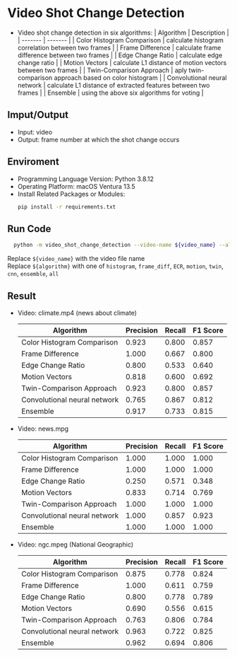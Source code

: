 # Video Shot Change Detection

* Video shot change detection in six algorithms:
    | Algorithm                    | Description |
    | -------                      | -------   |
    | Color Histogram Comparison   | calculate histogram correlation between two frames |
    | Frame Difference             | calculate frame difference between two frames |
    | Edge Change Ratio            | calculate edge change ratio |
    | Motion Vectors               | calculate L1 distance of motion vectors between two frames |
    | Twin-Comparison Approach     | aply twin-comparison approach based on color histogram |
    | Convolutional neural network | calculate L1 distance of extracted features between two frames |
    | Ensemble                     | using the above six algorithms for voting |

## Imput/Output

* Input: video
* Output: frame number at which the shot change occurs


## Enviroment

* Programming Language Version: Python 3.8.12
* Operating Platform: macOS Ventura 13.5
* Install Related Packages or Modules:
  ```bash
  pip install -r requirements.txt
  ```
  
## Run Code

```bash
  python -m video_shot_change_detection --video-name ${video_name} --algorithm ${algorithm}
```

Replace `${video_name}` with the video file name <br />
Replace `${algorithm}` with one of `histogram`, `frame_diff`, `ECR`, `motion`, `twin`, `cnn`, `ensemble`, `all`


## Result

* Video: climate.mp4 (news about climate)

    | Algorithm                    | Precision | Recall  | F1 Score |
    | -------                      | -------   | ------- | -------  |
    | Color Histogram Comparison   | 0.923     | 0.800   | 0.857    |
    | Frame Difference             | 1.000     | 0.667   | 0.800    |
    | Edge Change Ratio            | 0.800     | 0.533   | 0.640    |
    | Motion Vectors               | 0.818     | 0.600   | 0.692    |
    | Twin-Comparison Approach     | 0.923     | 0.800   | 0.857    |
    | Convolutional neural network | 0.765     | 0.867   | 0.812    |
    | Ensemble                     | 0.917     | 0.733   | 0.815    |

* Video: news.mpg 

    | Algorithm                    | Precision | Recall  | F1 Score |
    | -------                      | -------   | ------- | -------  |
    | Color Histogram Comparison   | 1.000     | 1.000   | 1.000    |
    | Frame Difference             | 1.000     | 1.000   | 1.000    |
    | Edge Change Ratio            | 0.250     | 0.571   | 0.348    |
    | Motion Vectors               | 0.833     | 0.714   | 0.769    |
    | Twin-Comparison Approach     | 1.000     | 1.000   | 1.000    |
    | Convolutional neural network | 1.000     | 0.857   | 0.923    |
    | Ensemble                     | 1.000     | 1.000   | 1.000    |

* Video: ngc.mpeg (National Geographic)

    | Algorithm                    | Precision | Recall  | F1 Score |
    | -------                      | -------   | ------- | -------  |
    | Color Histogram Comparison   | 0.875     | 0.778   | 0.824    |
    | Frame Difference             | 1.000     | 0.611   | 0.759    |
    | Edge Change Ratio            | 0.800     | 0.778   | 0.789    |
    | Motion Vectors               | 0.690     | 0.556   | 0.615    |
    | Twin-Comparison Approach     | 0.763     | 0.806   | 0.784    |
    | Convolutional neural network | 0.963     | 0.722   | 0.825    |
    | Ensemble                     | 0.962     | 0.694   | 0.806    |
